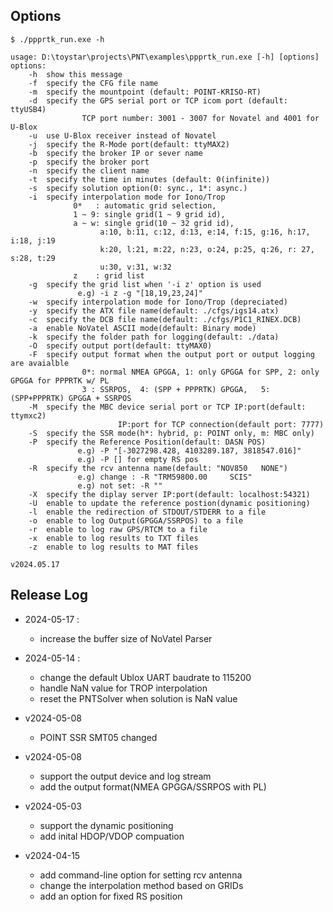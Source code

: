 ## Options
```
$ ./ppprtk_run.exe -h

usage: D:\toystar\projects\PNT\examples\ppprtk_run.exe [-h] [options]
options:
    -h  show this message
    -f  specify the CFG file name
    -m  specify the mountpoint (default: POINT-KRISO-RT)
    -d  specify the GPS serial port or TCP icom port (default: ttyUSB4)
                TCP port number: 3001 - 3007 for Novatel and 4001 for U-Blox
    -u  use U-Blox receiver instead of Novatel
    -j  specify the R-Mode port(default: ttyMAX2)
    -b  specify the broker IP or sever name
    -p  specify the broker port
    -n  specify the client name
    -t  specify the time in minutes (default: 0(infinite))
    -s  specify solution option(0: sync., 1*: async.)
    -i  specify interpolation mode for Iono/Trop
              0*   : automatic grid selection,
              1 ~ 9: single grid(1 ~ 9 grid id),
              a ~ w: single grid(10 ~ 32 grid id),
                    a:10, b:11, c:12, d:13, e:14, f:15, g:16, h:17, i:18, j:19
                    k:20, l:21, m:22, n:23, o:24, p:25, q:26, r: 27, s:28, t:29
                    u:30, v:31, w:32
              z    : grid list
    -g  specify the grid list when '-i z' option is used
               e.g) -i z -g "[18,19,23,24]"
    -w  specify interpolation mode for Iono/Trop (depreciated)
    -y  specify the ATX file name(default: ./cfgs/igs14.atx)
    -c  specify the DCB file name(default: ./cfgs/P1C1_RINEX.DCB)
    -a  enable NoVatel ASCII mode(default: Binary mode)
    -k  specify the folder path for logging(default: ./data)
    -O  specify output port(default: ttyMAX0) 
    -F  specify output format when the output port or output logging are avaialble
                0*: normal NMEA GPGGA, 1: only GPGGA for SPP, 2: only GPGGA for PPPRTK w/ PL
                3 : SSRPOS,  4: (SPP + PPPRTK) GPGGA,   5: (SPP+PPPRTK) GPGGA + SSRPOS
    -M  specify the MBC device serial port or TCP IP:port(default: ttymxc2)
                        IP:port for TCP connection(default port: 7777)
    -S  specify the SSR mode(h*: hybrid, p: POINT only, m: MBC only)
    -P  specify the Reference Position(default: DASN POS)
               e.g) -P "[-3027298.428, 4103289.187, 3818547.016]"
               e.g) -P [] for empty RS pos
    -R  specify the rcv antenna name(default: "NOV850   NONE")
               e.g) change : -R "TRM59800.00     SCIS"
               e.g) not set: -R ""
    -X  specify the diplay server IP:port(default: localhost:54321)
    -U  enable to update the reference postion(dynamic positioning)
    -l  enable the redirection of STDOUT/STDERR to a file
    -o  enable to log Output(GPGGA/SSRPOS) to a file
    -r  enable to log raw GPS/RTCM to a file
    -x  enable to log results to TXT files
    -z  enable to log results to MAT files

v2024.05.17
```

## Release Log
- 2024-05-17 : 
    * increase the buffer size of NoVatel Parser

- 2024-05-14 : 
  * change the default Ublox UART baudrate to 115200
  * handle NaN value for TROP interpolation
  * reset the PNTSolver when solution is NaN value
    
- v2024-05-08
  * POINT SSR SMT05 changed
    
- v2024-05-08
  * support the output device and log stream
  * add the output format(NMEA GPGGA/SSRPOS with PL)

- v2024-05-03
  * support the dynamic positioning
  * add inital HDOP/VDOP compuation
    
- v2024-04-15
  * add command-line option for setting rcv antenna
  * change the interpolation method based on GRIDs
  * add an option for fixed RS position
